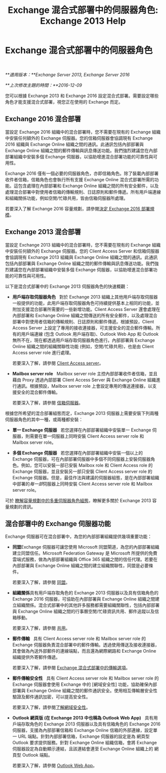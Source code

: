 ﻿---
title: 'Exchange 混合式部署中的伺服器角色: Exchange 2013 Help'
TOCTitle: Exchange 混合式部署中的伺服器角色
ms:assetid: 7a7eaf17-d2b0-4d62-90a2-45a0d2faca54
ms:mtpsurl: https://technet.microsoft.com/zh-tw/library/JJ659051(v=EXCHG.150)
ms:contentKeyID: 50474705
ms.date: 01/11/2018
mtps_version: v=EXCHG.150
ms.translationtype: HT
---

# Exchange 混合式部署中的伺服器角色

 

_**適用版本：**Exchange Server 2013, Exchange Server 2016_

_**上次修改主題的時間：**2016-12-09_

您可以根據 Exchange 2013 和 Exchange 2016 設定混合式部署。需要設定哪些角色才能支援混合式部署，視您正在使用的 Exchange 而定。

## Exchange 2016 混合部署

當設定 Exchange 2016 組織中的混合部署時，您不需要在現有的 Exchange 組織中安裝任何額外的 Exchange 伺服器。您的信箱伺服器會協調現有 Exchange 2016 組織與 Exchange Online 組織之間的通訊。此通訊包括內部部署與 Exchange Online 組織之間的郵件傳輸與訊息傳送功能。我們強烈建議您在內部部署組織中安裝多個 Exchange 伺服器，以協助增進混合部署功能的可靠性與可用性。

Exchange 2016 僅有一個必要的伺服器角色，亦即信箱角色。除了裝載內部部署收件者信箱，信箱角色也會執行所有支援 Exchange Online 混合式部署所需的功能。這包含處理在內部部署和 Exchange Online 組織之間的所有安全郵件，以及處理混合部署中對使用者信箱的傳輸規則、日誌原則和郵件傳遞。所有用戶端連線和組織關係功能，例如空閒/忙碌共用，皆由信箱伺服器所處理。

若要深入了解 Exchange 2016 容量規劃，請參閱[決定 Exchange 2016 部署規模](http://go.microsoft.com/fwlink/p/?linkid=301990)。

## Exchange 2013 混合部署

當設定 Exchange 2013 組織中的混合部署時，您不需要在現有的 Exchange 組織中安裝任何額外的 Exchange 伺服器。您的 Client Access Server 和信箱伺服器會協調現有 Exchange 2013 組織與 Exchange Online 組織之間的通訊。此通訊包括內部部署與 Exchange Online 組織之間的郵件傳輸與訊息傳送功能。我們強烈建議您在內部部署組織中安裝多個 Exchange 伺服器，以協助增進混合部署功能的可靠性與可用性。

以下是混合式部署中的 Exchange 2013 伺服器角色的快速概觀：

  - **用戶端存取伺服器角色**   對於 Exchange 2013 組織上其他用戶端存取伺服器一般提供的功能，此用戶端存取伺服器角色可持續提供基本上相同的功能，並附加支援混合部署所需要的一些新增功能。Client Access Server 還會處理在內部部署和 Exchange Online 組織之間傳送的所有安全郵件，以及處理混合部署中對使用者信箱的傳輸規則、日誌原則和郵件傳遞。根據預設，Client Access Server 上設定了專用的接收連接器，可支援安全的混合郵件傳輸。所有的用戶端連線 (包含 Outlook 用戶端存取)、Outlook Web App 和 Outlook 無所不在，現在都透過用戶端存取伺服器角色進行。內部部署與 Exchange Online 組織之間的組織關聯性功能 (例如，空閒/忙碌共用)，也是由 Client Access server role 進行處理。
    
    若要深入了解，請參閱 [Client Access server](https://technet.microsoft.com/zh-tw/library/dd298114\(v=exchg.150\))。

  - **Mailbox server role**   Mailbox server role 主控內部部署收件者信箱，並且藉由 Proxy 透過內部部署 Client Access Server 與 Exchange Online 組織進行通訊。根據預設，Mailbox server role 上會設定專用的傳送連接器，以支援安全的混合郵件傳輸。
    
    若要深入了解，請參閱 [信箱伺服器](https://technet.microsoft.com/zh-tw/library/jj150491\(v=exchg.150\))。

根據您所希望的混合部署組態而定，Exchange 2013 伺服器上需要安裝下列兩種伺服器角色的其中一種，或兩種都安裝：

  - **單一 Exchange 伺服器**   若您選擇在內部部署組織中安裝單一 Exchange 伺服器，則需要在單一伺服器上同時安裝 Client Access server role 和 Mailbox server role。

  - **多個 Exchange 伺服器**   若您選擇在內部部署組織中安裝一個以上的 Exchange 伺服器，可在內部部署伺服器中多個不同伺服器上安裝伺服器角色。例如，您可以安裝一部已安裝 Mailbox role 和 Client Access role 的 Exchange 伺服器，並且安裝另一部只安裝 Client Access server role 的 Exchange 伺服器。但是，最佳作法與建議的伺服器組態，是在內部部署組織中部署的*每一部*伺服器上同時安裝 Client Access server role 和 Mailbox server role。

可於 [瞭解容量規劃中的多重伺服器角色組態](http://go.microsoft.com/fwlink/?linkid=266576)，瞭解更多關於 Exchange 2013 容量規劃的資訊。

## 混合部署中的 Exchange 伺服器功能

Exchange 伺服器可在混合部署中，為您的內部部署組織提供幾項重要功能：

  - **同盟**Exchange 伺服器可讓您使用 Microsoft 同盟閘道，為您的內部部署組織建立同盟信任。Microsoft Federation Gateway 是 Microsoft 所提供的免費雲端式服務，做為內部部署組織與 Office 365 組織之間的信任代理。若要在內部部署與 Exchange Online 組織之間的建立組織關聯性，同盟是必要條件。
    
    若要深入了解，請參閱 [同盟](https://technet.microsoft.com/zh-tw/library/dd335047\(v=exchg.150\))。

  - **組織關係**具有用戶端存取角色的 Exchange 2013 伺服器以及具有信箱角色的 Exchange 2016 伺服器，可協助在內部部署與 Exchange Online 組織之間建立組織關係。混合式部署中的其他許多服務都需要組織關聯性，包括內部部署與 Exchange Online 組織之間的行事曆空閒/忙碌資訊共用、郵件追蹤以及信箱移動。
    
    若要深入了解，請參閱 [共用](https://technet.microsoft.com/zh-tw/library/dd638083\(v=exchg.150\))。

  - **郵件傳輸**   具有 Client Access server role 和 Mailbox server role 的 Exchange 伺服器負責混合部署中的郵件傳輸。透過使用傳送及接收連接器，其會做為內送外部郵件的連線端點，而且還為網際網路和 Exchange Online 組織提供外寄郵件傳遞。
    
    若要深入了解，請參閱 [Exchange 混合式部署中的傳輸選項](transport-options-in-exchange-hybrid-deployments-exchange-2013-help.md)。

  - **郵件傳輸安全性**   具有 Client Access server role 和 Mailbox server role 的 Exchange 伺服器會使用 Exchange 中的 \[網域安全性\] 功能，協助確保內部部署與 Exchange Online 組織之間的郵件通訊安全。使用相互傳輸層安全性驗證及郵件通訊加密，可以提高安全性。
    
    若要深入了解，請參閱[了解網域安全性](http://go.microsoft.com/fwlink/p/?linkid=266581)。

  - **Outlook 網頁版 (在 Exchange 2013 中也稱為 Outlook Web App)**   具有用戶端存取角色的 Exchange 2013 伺服器以及具有信箱角色的 Exchange 2016 伺服器，支援為內部部署信箱和 Exchange Online 信箱的外部連線，設定單一 URL 端點。針對內部部署信箱，Exchange 伺服器的設定是為 網頁型 Outlook 要求提供服務。針對 Exchange Online 組織信箱，會將 Exchange 伺服器設定為自動顯示連結，且該連結會連至 Exchange Online 組織上的 網頁型 Outlook 端點。
    
    若要深入了解，請參閱 [Outlook Web App](https://technet.microsoft.com/zh-tw/library/jj657718\(v=exchg.150\))。

